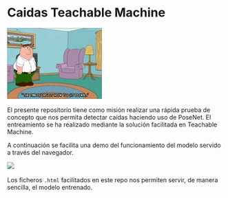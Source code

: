 # Caidas Teachable Machine

![](falling.gif)

El presente repositorio tiene como misión realizar una rápida prueba de concepto que nos permita detectar caídas haciendo uso de PoseNet. El entreamiento se ha realizado mediante la solución facilitada en Teachable Machine. 

A continuación se facilita una demo del funcionamiento del modelo servido a través del navegador.

![](demo.gif)

Los ficheros `.html` facilitados en este repo nos permiten servir, de manera sencilla, el modelo entrenado.